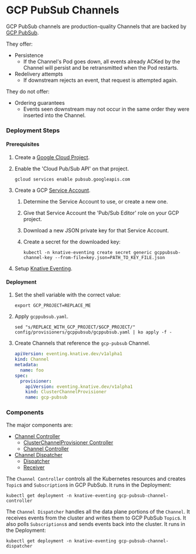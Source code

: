 # GCP PubSub Channels

GCP PubSub channels are production-quality Channels that are backed by
[GCP PubSub](https://cloud.google.com/pubsub/).

They offer:

- Persistence
  - If the Channel's Pod goes down, all events already ACKed by the Channel will
    persist and be retransmitted when the Pod restarts.
- Redelivery attempts
  - If downstream rejects an event, that request is attempted again.

They do not offer:

- Ordering guarantees
  - Events seen downstream may not occur in the same order they were inserted
    into the Channel.

### Deployment Steps

#### Prerequisites

1. Create a
   [Google Cloud Project](https://cloud.google.com/resource-manager/docs/creating-managing-projects).
1. Enable the 'Cloud Pub/Sub API' on that project.

   ```shell
   gcloud services enable pubsub.googleapis.com
   ```

1. Create a GCP
   [Service Account](https://console.cloud.google.com/iam-admin/serviceaccounts/project).

   1. Determine the Service Account to use, or create a new one.
   1. Give that Service Account the 'Pub/Sub Editor' role on your GCP project.
   1. Download a new JSON private key for that Service Account.
   1. Create a secret for the downloaded key:

      ```shell
      kubectl -n knative-eventing create secret generic gcppubsub-channel-key --from-file=key.json=PATH_TO_KEY_FILE.json
      ```

1. Setup [Knative Eventing](../../../DEVELOPMENT.md).

#### Deployment

1. Set the shell variable with the correct value:

   ```shell
   export GCP_PROJECT=REPLACE_ME
   ```

1. Apply `gcppubsub.yaml`.

   ```shell
   sed "s/REPLACE_WITH_GCP_PROJECT/$GCP_PROJECT/" config/provisioners/gcppubsub/gcppubsub.yaml | ko apply -f -
   ```

1. Create Channels that reference the `gcp-pubsub` Channel.

   ```yaml
   apiVersion: eventing.knative.dev/v1alpha1
   kind: Channel
   metadata:
     name: foo
   spec:
     provisioner:
       apiVersion: eventing.knative.dev/v1alpha1
       kind: ClusterChannelProvisioner
       name: gcp-pubsub
   ```

### Components

The major components are:

- [Channel Controller](../../../pkg/provisioners/gcppubsub/controller)
  - [ClusterChannelProvisioner Controller](../../../pkg/provisioners/gcppubsub/clusterchannelprovisioner)
  - [Channel Controller](../../../pkg/provisioners/gcppubsub/channel)
- [Channel Dispatcher](../../../pkg/provisioners/gcppubsub/dispatcher/cmd)
  - [Dispatcher](../../../pkg/provisioners/gcppubsub/dispatcher/dispatcher)
  - [Receiver](../../../pkg/provisioners/gcppubsub/dispatcher/receiver)

The `Channel Controller` controls all the Kubernetes resources and creates
`Topic`s and `Subscription`s in GCP PubSub. It runs in the Deployment:

```shell
kubectl get deployment -n knative-eventing gcp-pubsub-channel-controller
```

The `Channel Dispatcher` handles all the data plane portions of the `Channel`.
It receives events from the cluster and writes them to GCP PubSub `Topic`s. It
also polls `Subscriptions`s and sends events back into the cluster. It runs in
the Deployment:

```shell
kubectl get deployment -n knative-eventing gcp-pubsub-channel-dispatcher
```
